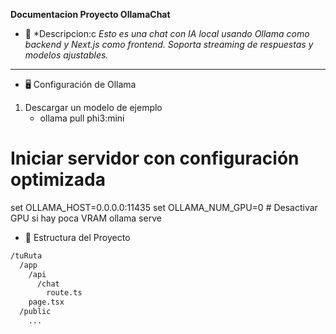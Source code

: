 **Documentacion  Proyecto OllamaChat**
- 📝 *Descripcion:c *Esto es una chat con IA local usando Ollama como backend y Next.js como frontend. Soporta streaming de respuestas y modelos ajustables.*


---

- 🖥️ Configuración de Ollama
1. Descargar un modelo de ejemplo  
    - ollama pull phi3:mini

# Iniciar servidor con configuración optimizada
set OLLAMA_HOST=0.0.0.0:11435
set OLLAMA_NUM_GPU=0  # Desactivar GPU si hay poca VRAM
ollama serve

- 🚀 Estructura del Proyecto

```bash
/tuRuta
  /app
    /api
      /chat
        route.ts      
    page.tsx           
  /public
    ...               
```

